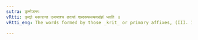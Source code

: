 ```yaml
---
sutra: कृन्मेजन्तः
vRtti: कृद्यो मकारान्त एजन्तश्च तदन्तं शब्दरूपमव्ययसंज्ञं भवति ॥
vRtti_eng: The words formed by those _krit_ or primary affixes, (III. 1. 93) which end with म् or in ए, ओ, ऐ and औ are also indeclinables.

---
```

